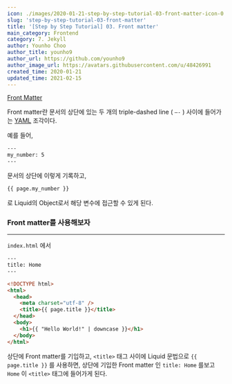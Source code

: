 ```yaml
---
icon: ./images/2020-01-21-step-by-step-tutorial-03-front-matter-icon-0.png
slug: 'step-by-step-tutorial-03-front-matter'
title: '[Step by Step Tutorial] 03. Front matter'
main_category: Frontend
category: 7. Jekyll
author: Younho Choo
author_title: younho9
author_url: https://github.com/younho9
author_image_url: https://avatars.githubusercontent.com/u/48426991
created_time: 2020-01-21
updated_time: 2021-02-15
---
```


[Front Matter](https://jekyllrb.com/docs/step-by-step/03-front-matter/)

Front matter란 문서의 상단에 있는 두 개의 triple-dashed line ( `—-` ) 사이에 들어가는 [YAML](https://yaml.org/) 조각이다.

예를 들어,

```html
---
my_number: 5
---
```

문서의 상단에 이렇게 기록하고,

```html
{{ page.my_number }}
```

로 Liquid의 Object로서 해당 변수에 접근할 수 있게 된다.

### Front matter를 사용해보자

---

`index.html` 에서

```html
---
title: Home
---

<!DOCTYPE html>
<html>
  <head>
    <meta charset="utf-8" />
    <title>{{ page.title }}</title>
  </head>
  <body>
    <h1>{{ "Hello World!" | downcase }}</h1>
  </body>
</html>
```

상단에 Front matter를 기입하고, `<title>` 태그 사이에 Liquid 문법으로 `{{ page.title }}` 를 사용하면, 상단에 기입한 Front matter 인 `title: Home` 를보고 `Home` 이 `<title>` 태그에 들어가게 된다.

<br />
